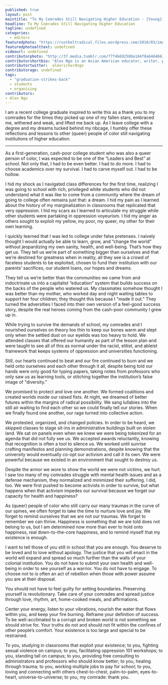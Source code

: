 ```yaml
---
published: true
layout: post
maintitle: "To My Comrades Still Navigating Higher Education - {Young}ist"
headline: To My Comrades Still Navigating Higher Education
tagline: undefined
categories: 
  - editors
featuredphoto: "https://rustbeltradical.files.wordpress.com/2010/03/img_3891.jpg"
featuredphotoalttext: undefined
videourl: undefined
contributorphoto: "http://37.media.tumblr.com/f7f4b692580a184f8a6464663727cedf/tumblr_n7aiymrWkQ1rq2ndso1_1280.jpg"
contributorshortbio: "Alex Ngo is an Asian American educator, writer, poet, and organizer with a healing heart and lots of feels."
contributortwitter:  alexrichardngo
contributorage: undefined
tags: 
  - "graduation-strikes-back"
  - students
  - organizing
contributors:
- Alex Ngo
---
```

I am a recent college graduate inspired to write this as a thank you to my comrades for the times they picked up one of my fallen stars, embraced me, withered and weak, and lifted me back up. As I leave college with a degree and my dreams tucked behind my ribcage, I humbly offer these reflections and lessons to other (queer) people of color still navigating institutions of higher education.

***

As a first-generation, cash-poor college student who was also a queer person of color, I was expected to be one of the “Leaders and Best” at school. Not only that, I had to be even better. I had to do more. I had to choose academics over my survival. I had to carve myself out. I had to be hollow. 

I hid my shock as I navigated class differences for the first time, realizing I was going to school with rich, privileged white students who did not understand what it was like to come from a community where the dream of going to college often remains just that: a dream. I hid my pain as I learned about the history of my marginalization in classrooms that replicated that very oppression. I hid my scars as I learned to articulate my struggle while other students were partaking in oppression voyeurism. I hid my anger as others sought to exploit my yellow, my poor, my queer, my other for their own learning.

I quickly learned that I was led to college under false pretenses. I naively thought I would actually be able to learn, grow, and “change the world” without jeopardizing my own sanity, health, and well-being. That’s how they get us. They tell us we’re part of something bigger than ourselves and that we’re destined for greatness when in reality, all they see is a crowd of faceless students to be exploited, chosen to fund their institution with our parents’ sacrifices, our student loans, our hopes and dreams.

They tell us we’re better than the communities we came from and indoctrinate us into a capitalist “education” system that builds success on the backs of the people who watered us. My classmates somehow thought I was better than my mother, who worked day and night waiting tables to support her four children; they thought this because I "made it out." They turned the adversities I faced into their own version of a feel-good success story, despite the real heroes coming from the cash-poor community I grew up in.

While trying to survive the demands of school, my comrades and I nourished ourselves on theory too thin to keep our bones warm and slept only when the settled dust on our eyelids was too heavy to hold. We attended classes that offered our humanity as part of the lesson plan and were taught to see all of this as normal under the racist, elitist, and ableist framework that keeps systems of oppression and universities functioning. 

Still, our hearts continued to beat and our fire continued to burn and we held onto ourselves and each other through it all, despite being told our hands were only good for typing papers, taking notes from professors who only saw us as learning tools, or stitching together the institution’s false image of "diversity.”

We promised to protect and love one another. We formed coalitions and created worlds inside our raised fists. At night, we dreamed of better futures within the margins of radical possibility. We sang lullabies into the still air waiting to find each other so we could finally tell our stories. When we finally found one another, our rage turned into collective action. 

We protested, organized, and changed policies. In order to be heard, we skipped classes to stage sit-ins in administrative buildings built on stolen land. We sat on panels even when we knew we were being tokenized for an agenda that did not fully see us. We accepted awards reluctantly, knowing that recognition is often a tool to silence us. We worked until sunrise crafting manifestos and planning demonstrations, despite knowing that the university would eventually co-opt our activism and call it its own. We were powerful because we existed in an environment that sought to destroy us.

Despite the armor we wore to show the world we were not victims, we hurt. I saw too many of my comrades struggle with mental health issues and as a defense mechanism, they normalized and minimized their suffering. I did, too. We were first pushed to become activists in order to survive, but what happens when that activism impedes our survival because we forget our capacity for health and happiness?

As (queer) people of color who still carry our many traumas in the curve of our spines, we often forget to take the time to nurture love and joy. We forget to remind ourselves that we are not our traumas. We forget to remember we can thrive. Happiness is something that we are told does not belong to us, but I am determined now more than ever to hold onto happiness, real down-to-the-core happiness, and to remind myself that my existence is enough.

I want to tell those of you still in school that you are enough. You deserve to be loved and to love without apology. The justice that you will enact in the world will expand and spread so much further than the walls of your colonial institution. You do not have to submit your own health and well-being in order to see yourself as a warrior. You do not have to engage. To choose not to is often an act of rebellion when those with power assume you are at their disposal.

You should not have to feel guilty for setting boundaries. Preserving yourself is revolutionary. Take care of your comrades and spread justice through love, rhythm, art, home-cooked meals, and affirmations. 

Center your energy, listen to your vibrations, nourish the water that flows within you, and keep your fire burning. Reframe your definition of success. To be well-acclimated to a corrupt and broken world is not something we should strive for. Your truths do not and should not fit within the confines of other people’s comfort. Your existence is too large and special to be restrained.

To you, studying in classrooms that exploit your existence; to you, fighting sexual violence on campus; to you, facilitating oppression 101 workshops; to you, standing tall on campus; to you, providing free consulting to administrators and professors who should know better; to you, healing through trauma; to you, working multiple jobs to pay for school; to you, loving and connecting with others chest-to-chest, palm-to-palm, eyes-to-heart, universe-to-universe; to you, my comrade: thank you.

